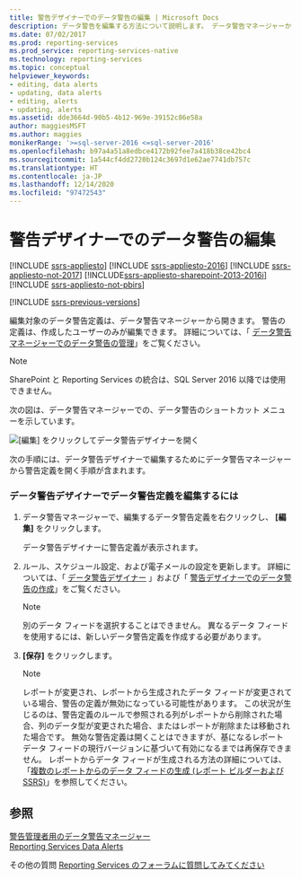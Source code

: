 ```yaml
---
title: 警告デザイナーでのデータ警告の編集 | Microsoft Docs
description: データ警告を編集する方法について説明します。 データ警告マネージャーからアクセスすることによってデータ警告を編集できます。
ms.date: 07/02/2017
ms.prod: reporting-services
ms.prod_service: reporting-services-native
ms.technology: reporting-services
ms.topic: conceptual
helpviewer_keywords:
- editing, data alerts
- updating, data alerts
- editing, alerts
- updating, alerts
ms.assetid: dde3664d-90b5-4b12-969e-39152c86e58a
author: maggiesMSFT
ms.author: maggies
monikerRange: '>=sql-server-2016 <=sql-server-2016'
ms.openlocfilehash: b97a4a51a8edbce4172b92fee7a418b38ce42bc4
ms.sourcegitcommit: 1a544cf4dd2720b124c3697d1e62ae7741db757c
ms.translationtype: HT
ms.contentlocale: ja-JP
ms.lasthandoff: 12/14/2020
ms.locfileid: "97472543"
---
```

# <a name="edit-a-data-alert-in-alert-designer"></a>警告デザイナーでのデータ警告の編集

[!INCLUDE [ssrs-appliesto](../includes/ssrs-appliesto.md)] [!INCLUDE [ssrs-appliesto-2016](../includes/ssrs-appliesto-2016.md)] [!INCLUDE [ssrs-appliesto-not-2017](../includes/ssrs-appliesto-not-2017.md)] [!INCLUDE[ssrs-appliesto-sharepoint-2013-2016i](../includes/ssrs-appliesto-sharepoint-2013-2016.md)] [!INCLUDE [ssrs-appliesto-not-pbirs](../includes/ssrs-appliesto-not-pbirs.md)]

[!INCLUDE [ssrs-previous-versions](../includes/ssrs-previous-versions.md)]

編集対象のデータ警告定義は、データ警告マネージャーから開きます。 警告の定義は、作成したユーザーのみが編集できます。 詳細については、「 [データ警告マネージャーでのデータ警告の管理](../reporting-services/manage-my-data-alerts-in-data-alert-manager.md)」をご覧ください。

> [!NOTE]
> SharePoint と Reporting Services の統合は、SQL Server 2016 以降では使用できません。

 次の図は、データ警告マネージャーでの、データ警告のショートカット メニューを示しています。  
  
 ![[編集] をクリックしてデータ警告デザイナーを開く](../reporting-services/media/rs-alertmanageriwopendesigner.gif "[編集] をクリックしてデータ警告デザイナーを開く")  
  
 次の手順には、データ警告デザイナーで編集するためにデータ警告マネージャーから警告定義を開く手順が含まれます。  
  
### <a name="to-edit-a-data-alert-definition-in-data-alert-designer"></a>データ警告デザイナーでデータ警告定義を編集するには  
  
1.  データ警告マネージャーで、編集するデータ警告定義を右クリックし、 **[編集]** をクリックします。  
  
     データ警告デザイナーに警告定義が表示されます。  
  
2.  ルール、スケジュール設定、および電子メールの設定を更新します。 詳細については、「 [データ警告デザイナー](../reporting-services/data-alert-designer.md) 」および「 [警告デザイナーでのデータ警告の作成](../reporting-services/create-a-data-alert-in-data-alert-designer.md)」をご覧ください。  
  
    > [!NOTE]  
    >  別のデータ フィードを選択することはできません。 異なるデータ フィードを使用するには、新しいデータ警告定義を作成する必要があります。  
  
3.  **[保存]** をクリックします。  
  
    > [!NOTE]  
    >  レポートが変更され、レポートから生成されたデータ フィードが変更されている場合、警告の定義が無効になっている可能性があります。 この状況が生じるのは、警告定義のルールで参照される列がレポートから削除された場合、列のデータ型が変更された場合、またはレポートが削除または移動された場合です。 無効な警告定義は開くことはできますが、基になるレポート データ フィードの現行バージョンに基づいて有効になるまでは再保存できません。 レポートからデータ フィードが生成される方法の詳細については、「[複数のレポートからのデータ フィードの生成 &#40;レポート ビルダーおよび SSRS&#41;](../reporting-services/report-builder/generating-data-feeds-from-reports-report-builder-and-ssrs.md)」を参照してください。  

## <a name="see-also"></a>参照

[警告管理者用のデータ警告マネージャー](../reporting-services/data-alert-manager-for-alerting-administrators.md)   
[Reporting Services Data Alerts](../reporting-services/reporting-services-data-alerts.md)  

その他の質問 [Reporting Services のフォーラムに質問してみてください](https://go.microsoft.com/fwlink/?LinkId=620231)
